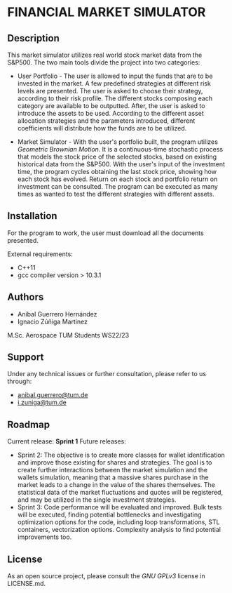 # **FINANCIAL MARKET SIMULATOR**

## Description

This market simulator utilizes real world stock market data from the S&P500. The two main tools divide the project into two categories:
- User Portfolio - The user is allowed to input the funds that are to be invested in the market. A few predefined strategies at different risk levels are presented. The user is asked to choose their strategy, according to their risk profile. The different stocks composing each category are available to be outputted. After, the user is asked to introduce the assets to be used. According to the different asset allocation strategies and the parameters introduced, different coefficients will distribute how the funds are to be utilized.

- Market Simulator - With the user's portfolio built, the program utilizes _Geometric Brownian Motion_. It is a continuous-time stochastic process that models the stock price of the selected stocks, based on existing historical data from the S&P500. With the user's input of the investment time, the program cycles obtaining the last stock price, showing how each stock has evolved. Return on each stock and portfolio return on investment can be consulted. The program can be executed as many times as wanted to test the different strategies with different assets.

## Installation
For the program to work, the user must download all the documents presented.

External requirements: 
- C++11
- gcc compiler version > 10.3.1

## Authors
- Aníbal Guerrero Hernández
- Ignacio Zúñiga Martinez

M.Sc. Aerospace TUM Students WS22/23

## Support
Under any technical issues or further consultation, please refer to us through:

- anibal.guerrero@tum.de
- i.zuniga@tum.de

## Roadmap
Current release: **Sprint 1**
Future releases:
- Sprint 2: The objective is to create more classes for wallet identification and improve those existing for shares and strategies. The goal is to create further interactions between the market simulation and the wallets simulation, meaning that a massive shares purchase in the market leads to a change in the value of the shares themselves. The statistical data of the market fluctuations and quotes will be registered, and may be utilized in the single investment strategies.
- Sprint 3: Code performance will be evaluated and improved. Bulk tests will be executed, finding potential bottlenecks and investigating optimization options for the code, including loop transformations, STL containers, vectorization options. Complexity analysis to find potential improvements too.

## License
As an open source project, please consult the _GNU GPLv3_ license in LICENSE.md.
